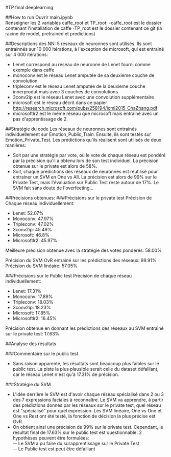 #TP final deeplearning

##How to run
Ouvrir main.ipynb  
Renseigner les 2 variables caffe_root et TP_root:
-caffe_root est le dossier contenant l'installation de caffe
-TP_root est le dossier contenant ce git (la racine de model, pretrained et predictions)

##Descriptions des NN:
5 réseaux de neuronnes sont utilisés. Ils sont entrainnés sur 10 000 itérations, à l'exception de microsoft, qui est entrainé sur 4 000 itérations:
- Lenet correspond au réseau de neuronne de Lenet fourni comme exemple dans caffe
- monoconv est le réseau Lenet amputée de sa deuxieme couche de convolution
- tripleconv est le réseau Lenet amputée de la deuxieme couche innerprodut mais avec 3 couches de convolutions
- 3conv2ip est le réseau Lenet avec une convolution supplémentaire
- microsoft est le réseau décrit dans ce papier http://research.microsoft.com/pubs/258194/icmi2015_ChaZhang.pdf
- microsoftlr2 est le même réseau que microsoft mais entrainé avec un pas d'apprentissage de 2.

##Stratégie du code
Les réseaux de neuronnes sont entrainés individuellement sur Emotion_Public_Train. Ensuite, ils sont testés sur Emotion_Private_Test. Les prédictions qu'ils réalisent sont utilisés de deux manières:
- Soit par une stratégie par vote, où le vote de chaque réseau est pondéré par la précision qu'il a obtenu lors de son test individuel. La précision obtenue sur le private est alors de 58%.
- Soit, chaque prédictions des réseaux de neuronnes est réutilisé pour entrainer un SVM en One vs All. La précision est alors de 99% sur le Private Test, mais l'évaluation sur Public Test reste autour de 17%. Le SVM fait sans doute de l'overfeeting...

##Précisions obtenues:
###Précisions sur le private test
Précision de Chaque réseau individuellement:
- Lenet: 52.07%
- Monoconv: 47.97%
- Tripleconv: 47.02%
- 3conv2ip: 45.49%
- Microsoft: 46.8%
- Microsoftlr2: 45.97%

Meilleure précision obtenue avec la stratégie des votes pondérés: 58.00%

Précision du SVM OvR entrainé sur les prédictions des réseaux: 99.91%
Précision du SVM linéaire: 57.05%

###Précisions sur le Public test
Précision de chaque réseau individuellement:
- Lenet: 17.31%
- Monoconv: 17.89%
- Tripleconv: 18.03%
- 3conv2ip: 18.23%
- Microsoft: 17.85%
- Microsoftlr2: 16.45%

Précision obtenue en donnant les prédictions des réseaux au SVM entraîné sur le private test: 17.63%

##Analyse des résultats

###Commentaire sur le public test
- Sans raison apparente, les résultats sont beaucoup plus faibles sur le public test. La piste la plus plausible serait celle du dataset défaillant, car le réseau Lenet n'est qu'à 17.31% de
précision.

###Stratégie du SVM
- L'idée derrière le SVM est d'avoir chaque réseau spécialisé dans 2 ou 3 des 7 expressions faciales à reconnaître. Le SVM va apprendre, à partir des prédictions donnés par les réseaux sur le private test, quel réseau est "spécialisé" pour quel expression. Les SVM linéaire, One vs One et One vs Rest ont été testé, la fonction de décision la plus précise est OvR.
- On obtient ainsi une précision de 99% sur le private test. Cependant, le résultat final de 17.63% sur le public test est questionnable. 2 hypothèses peuvent être formulées:  
-- Le SVM a pu faire du surapprentissage sur le Private Test  
-- Le Public test est peut être défaillant


